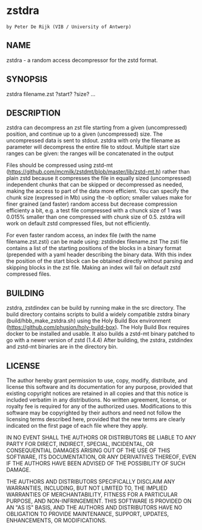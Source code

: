 zstdra
======
    by Peter De Rijk (VIB / University of Antwerp)

NAME
----
zstdra - a random access decompressor for the zstd format. 

SYNOPSIS
--------
zstdra filename.zst ?start? ?size? ...

DESCRIPTION
-----------
zstdra can decompress an zst file starting from a given (uncompressed)
position, and continue up to a given (uncompressed) size. The uncompressed
data is sent to stdout. zstdra with only the filename as parameter will
decompress the entire file to stdout. Multiple start size ranges can be
given: the ranges will be concatenated in the output

Files should be compressed using zstd-mt (https://github.com/mcmilk/zstdmt/blob/master/lib/zstd-mt.h) 
rather than plain zstd because it compresses the file in equally sized
(uncompressed) independent chunks that can be skipped or decompressed as
needed, making the access to part of the data more efficient. You can
specify the chunk size (expressed in Mb) using the -b option; smaller values make for finer
grained (and faster) random access but decrease compression efficienty a bit, e.g.
a test file compressed with a chunck size of 1 was 0.015% smaller than one
compressed with chunk size of 0.5.
zstdra will work on default zstd compressed files, but not efficiently.

For even faster random access, an index file (with the name filename.zst.zsti)
can be made using:
zstdindex filename.zst
The zsti file contains a list of the starting positions of the blocks in a
binary format (prepended with a yaml header describing the binary data.
With this index the position of the start block can be obtained directly
without parsing and skipping blocks in the zst file.
Making an index will fail on default zstd compressed files.

BUILDING
--------
zstdra, zstdindex can be build by running make in the
src directory. The build directory contains scripts to build a widely
compatible zstdra binary (build/hbb_make_zstdra.sh) using the Holy Build
Box environment (https://github.com/phusion/holy-build-box). The Holy
Build Box requires docker to be installed and usable.
It also builds a zstd-mt binary patched to go with a newer version of zstd
(1.4.4) After building, the zstdra, zstdindex and zstd-mt binaries are in
the directory bin.

LICENSE
-------

The author hereby grant permission to use, copy, modify, distribute, and
license this software and its documentation for any purpose, provided that
existing copyright notices are retained in all copies and that this notice
is included verbatim in any distributions. No written agreement, license, or
royalty fee is required for any of the authorized uses. Modifications to
this software may be copyrighted by their authors and need not follow the
licensing terms described here, provided that the new terms are clearly
indicated on the first page of each file where they apply.

IN NO EVENT SHALL THE AUTHORS OR DISTRIBUTORS BE LIABLE TO ANY PARTY FOR
DIRECT, INDIRECT, SPECIAL, INCIDENTAL, OR CONSEQUENTIAL DAMAGES ARISING OUT
OF THE USE OF THIS SOFTWARE, ITS DOCUMENTATION, OR ANY DERIVATIVES THEREOF,
EVEN IF THE AUTHORS HAVE BEEN ADVISED OF THE POSSIBILITY OF SUCH DAMAGE.

THE AUTHORS AND DISTRIBUTORS SPECIFICALLY DISCLAIM ANY WARRANTIES,
INCLUDING, BUT NOT LIMITED TO, THE IMPLIED WARRANTIES OF MERCHANTABILITY,
FITNESS FOR A PARTICULAR PURPOSE, AND NON-INFRINGEMENT. THIS SOFTWARE IS
PROVIDED ON AN "AS IS" BASIS, AND THE AUTHORS AND DISTRIBUTORS HAVE NO
OBLIGATION TO PROVIDE MAINTENANCE, SUPPORT, UPDATES, ENHANCEMENTS, OR
MODIFICATIONS.

